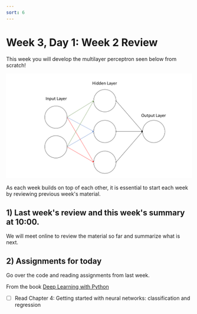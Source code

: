 ```yaml
---
sort: 6
---
```


# Week 3, Day 1: Week 2 Review

This week you will develop the multilayer perceptron seen below from scratch!

<img src="./images/Figure1.png" width="800">

As each week builds on top of each other, it is essential to start each week by reviewing previous week's material.

## 1) Last week's review and this week's summary at 10:00.

We will meet online to review the material so far and summarize what is next.

## 2) Assignments for today

Go over the code and reading assignments from last week.

From the book [Deep Learning with Python](https://www.manning.com/books/deep-learning-with-python)
- [ ] Read Chapter 4: Getting started with neural networks: classification and regression
